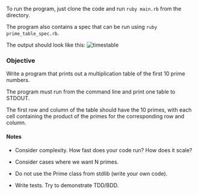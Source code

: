 To run the program, just clone the code and run ```ruby main.rb``` from the directory.

The program also contains a spec that can be run using ```ruby prime_table_spec.rb```.

The output should look like this:
![timestable](https://raw.github.com/hahahana/prime_table/master/screenshot.png)

### Objective

Write a program that prints out a multiplication table of the first 10 prime numbers.

The program must run from the command line and print one table to STDOUT.

The first row and column of the table should have the 10 primes, with each cell containing the product of the primes for the corresponding row and column.

#### Notes

- Consider complexity. How fast does your code run? How does it scale?

- Consider cases where we want N primes.

- Do not use the Prime class from stdlib (write your own code).

- Write tests. Try to demonstrate TDD/BDD.